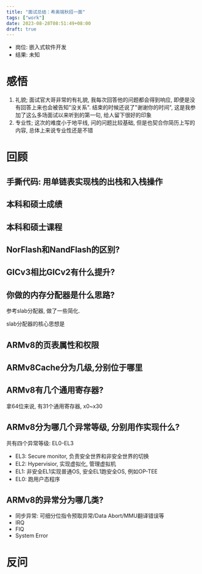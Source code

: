 ```yaml
---
title: "面试总结：希奥端秋招一面"
tags: ["work"]
date: 2023-08-28T08:51:49+08:00
draft: true
---
```


- 岗位: 嵌入式软件开发
- 结果: 未知

# 感悟

1. 礼貌; 面试官大哥非常的有礼貌, 我每次回答他的问题都会得到响应, 即便是没有回答上来也会被告知"没关系".
   结束的时候还说了"谢谢你的时间", 这是我参加了这么多场面试以来听到的第一句, 给人留下很好的印象
2. 专业性; 这次的难度小于地平线, 问的问题比较基础, 但是也契合你简历上写的内容, 总体上来说专业性还是不错


# 回顾

## 手撕代码: 用单链表实现栈的出栈和入栈操作

## 本科和硕士成绩

## 本科和硕士课程

## NorFlash和NandFlash的区别?

## GICv3相比GICv2有什么提升?

## 你做的内存分配器是什么思路?

参考slab分配器, 做了一些简化.

slab分配器的核心思想是

## ARMv8的页表属性和权限

## ARMv8Cache分为几级,分别位于哪里

## ARMv8有几个通用寄存器?

拿64位来说, 有31个通用寄存器, x0~x30

## ARMv8分为哪几个异常等级, 分别用作实现什么?
共有四个异常等级: EL0-EL3
- EL3: Secure monitor, 负责安全世界和非安全世界的切换
- EL2: Hypervisior, 实现虚拟化, 管理虚拟机
- EL1: 非安全EL1实现普通OS, 安全EL1跑安全OS, 例如OP-TEE
- EL0: 跑用户态程序

## ARMv8的异常分为哪几类?
- 同步异常: 可细分位指令预取异常/Data Abort/MMU翻译错误等
- IRQ
- FIQ
- System Error


# 反问
